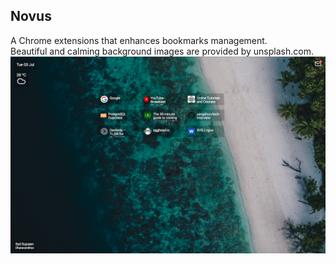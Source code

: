 ## Novus
A Chrome extensions that enhances bookmarks management.
<br>
Beautiful and calming background images are provided by unsplash.com.
<br>
<img src='./screenshot.png'/>
